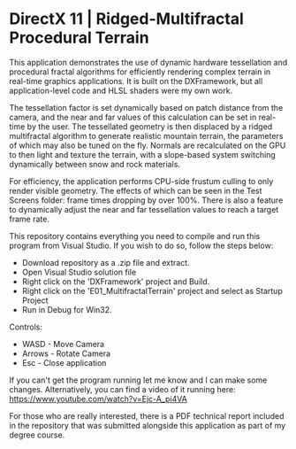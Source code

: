 # DirectX 11 | Ridged-Multifractal Procedural Terrain

This application demonstrates the use of dynamic hardware tessellation and procedural fractal algorithms for efficiently rendering complex terrain in real-time graphics applications. It is built on the DXFramework, but all application-level code and HLSL shaders were my own work. 

The tessellation factor is set dynamically based on patch distance from the camera, and the near and far values of this calculation can be set in real-time by the user. The tessellated geometry is then displaced by a ridged multifractal algorithm to generate realistic mountain terrain, the parameters of which may also be tuned on the fly. Normals are recalculated on the GPU to then light and texture the terrain, with a slope-based system switching dynamically between snow and rock materials. 

For efficiency, the application performs CPU-side frustum culling to only render visible geometry. The effects of which can be seen in the Test Screens folder: frame times dropping by over 100%. There is also a feature to dynamically adjust the near and far tessellation values to reach a target frame rate.

This repository contains everything you need to compile and run this program from Visual Studio. If you wish to do so, follow the steps below:

- Download repository as a .zip file and extract.
- Open Visual Studio solution file
- Right click on the 'DXFramework' project and Build.
- Right click on the 'E01_MultifractalTerrain' project and select as Startup Project
- Run in Debug for Win32. 

Controls:

- WASD - Move Camera
- Arrows - Rotate Camera
- Esc - Close application

If you can't get the program running let me know and I can make some changes. Alternatively, you can find a video of it running here: https://www.youtube.com/watch?v=Ejc-A_pi4VA

For those who are really interested, there is a PDF technical report included in the repository that was submitted alongside this application as part of my degree course. 

